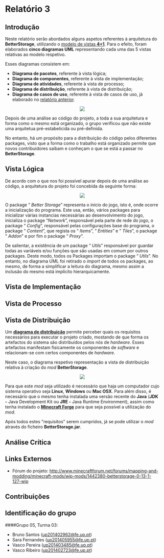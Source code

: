# Relatório 3


## Introdução

Neste relatório serão abordados alguns aspetos referentes à arquitetura do **BetterStorage**, utilizando o [modelo de vistas **4+1**](https://es.wikipedia.org/wiki/Modelo_de_Vistas_de_Arquitectura_4%2B1).
Para o efeito, foram elaborados **cinco diagramas UML** representando cada uma das 5 vistas relativas ao modelo respetivo.

Esses diagramas consistem em:
- **Diagrama de pacotes**, referente à vista lógica;
- **Diagrama de componentes**, referente à vista de implementação;
- **Diagrama de atividades**, referente à vista de processo;
- **Diagrama de distribuição**, referente à vista de distribuição;
- **Diagrama de casos de uso**, referente à vista de casos de uso, já elaborado no [relatório anterior](https://github.com/VascoUP/BetterStorage/blob/master/ESOF-docs/Relat%C3%B3rio-2.md).


<p align="center">
  <img src="https://github.com/VascoUP/BetterStorage/blob/master/ESOF-docs/resources/4+1.gif">
</p>


Depois de uma análise ao código do projeto, a toda a sua arquitetura e forma como o mesmo está organizado, o grupo verificou que não existe uma arquitetua pré-estabelicida ou pré-definida.

No entanto, há um propósito para a distribuição do código pelos diferentes packages, visto que a forma como o trabalho está organizado permite que novos contribuidores saibam e conheçam o que se está a passar no **BetterStorage**.


## Vista Lógica

De acordo com o que nos foi possível apurar depois de uma análise ao código, a arquitetura do projeto foi concebida da seguinte forma:

<p align="center">
  <img src="https://github.com/VascoUP/BetterStorage/blob/master/ESOF-docs/resources/Package%20Diagram.png">
</p>

O package “ *Better Storage*” representa o início do jogo, isto é, onde ocorre a inicialização do programa. Este usa, então, vários packages para inicializar várias instancias necessárias ao desenvolvimento do jogo, inicializa o package “*Network*”, responsável pela parte de rede do jogo, o package “ *Config*”, responsável pelas configurações base do programa, o package “ *Content*”, que regista os “ *Items*”, “ *Entities*” e “ *Tiles*”, o package “ *Addon*” e por fim o package “ *Proxy*”.

De salientar, a existência de um package “ *Utils*” responsável por guardar todas as variáveis e/ou funções que são usadas em comum por outros packages. Deste modo, todos os Packages importam o package “ *Utils*”. No entanto, no diagrama UML foi retirado o *import* de todos os packages, ao mesmo, de forma a simplificar a leitura do diagrama, mesmo assim a inclusão do mesmo está implícito hierarquicamente.



## Vista de Implementação


## Vista de Processo


## Vista de Distribuição

Um [**diagrama de distribuição**](https://en.wikipedia.org/wiki/Deployment_diagram) permite perceber quais os requisitos necessários para executar o projeto criado, mostando de que forma os artefactos do sistema são distribuídos pelos nós de *hardware*. Esses artefactos manifestam fisicamente os componentes de *software* e relacionam-se com certos componentes de *hardware*.

Neste caso, o diagrama respetivo representação a vista de distribuição relativa à criação do *mod* **BetterStorage**.


<p align="center">
  <img src="https://github.com/VascoUP/BetterStorage/blob/master/ESOF-docs/resources/Deployment_Model.png">
</p>


Para que este *mod* seja utilizado é necessário que haja um computador cujo sistema operativo seja **Linux**, **Windows** ou **Mac OSX**. Para além disso, é necessário que o mesmo tenha instalada uma versão recente do **Java** (**JDK -** Java Development Kit ou **JRE -** Java Runtime Environment), assim como tenha instalado o [**Minecraft Forge**](https://files.minecraftforge.net/) para que seja possível a utilização do *mod*.

Após todos estes "requisitos" serem cumpridos, já se pode utilizar o *mod* através do ficheiro **BetterStorage.jar**.


## Análise Crítica


## Links Externos

- Fórum do projeto: http://www.minecraftforum.net/forums/mapping-and-modding/minecraft-mods/wip-mods/1442380-betterstorage-0-13-1-127-wip


## Contribuições


## Identificação do grupo

####Grupo 05, Turma 03:


-	Bruno Santos (up201402962@fe.up.pt)
-	Sara Fernandes (up201405955@fe.up.pt)
-	Vasco Pereira (up201403485@fe.up.pt)
-	Vasco Ribeiro (up201402723@fe.up.pt)
